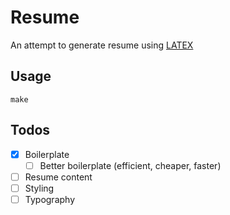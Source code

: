 # Resume

An attempt to generate resume using [LATEX](https://www.latex-project.org/)

## Usage
```make
make
```

## Todos
- [x] Boilerplate
  - [ ] Better boilerplate (efficient, cheaper, faster)
- [ ] Resume content
- [ ] Styling
- [ ] Typography
